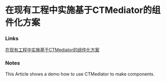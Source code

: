 # 在现有工程中实施基于CTMediator的组件化方案

### Links

[在现有工程中实施基于CTMediator的组件化方案](https://casatwy.com/modulization_in_action.html)

### Notes

This Article shows a demo how to use CTMediator to make components.



